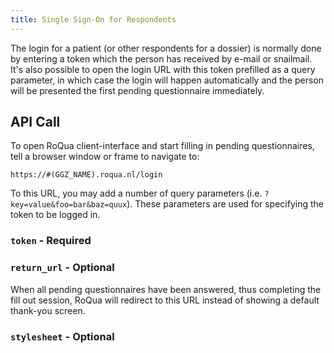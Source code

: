 ```yaml
---
title: Single Sign-On for Respondents
---
```


The login for a patient (or other respondents for a dossier) is normally done by entering a token which the person has received by e-mail or snailmail. It's also possible to open the login URL with this token prefilled as a query parameter, in which case the login will happen automatically and the person will be presented the first pending questionnaire immediately.

## API Call

To open RoQua client-interface and start filling in pending questionnaires, tell a browser
window or frame to navigate to:

`https://#(GGZ_NAME).roqua.nl/login`

To this URL, you may add a number of query parameters (i.e. `?key=value&foo=bar&baz=quux`). These parameters are used for specifying the token to be logged in.

### `token` - Required

### `return_url` - Optional

When all pending questionnaires have been answered, thus completing the fill out session, RoQua will redirect to this URL instead of showing a default thank-you screen.

### `stylesheet` - Optional